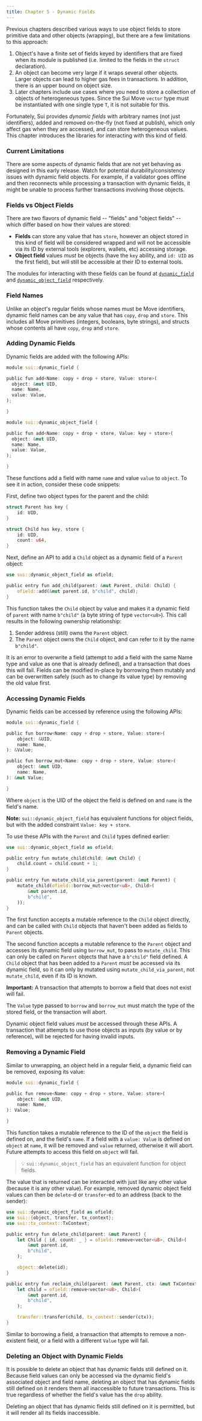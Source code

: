 ```yaml
---
title: Chapter 5 - Dynamic Fields
---
```


Previous chapters described various ways to use object fields to store primitive data and other objects (wrapping), but there are a few limitations to this approach:

1. Object's have a finite set of fields keyed by identifiers that are fixed when its module is published (i.e. limited to the fields in the `struct` declaration).
2. An object can become very large if it wraps several other objects. Larger objects can lead to higher gas fees in transactions. In addition, there is an upper bound on object size.
3. Later chapters include use cases where you need to store a collection of objects of heterogeneous types. Since the Sui Move `vector` type must be instantiated with one single type `T`, it is not suitable for this.

Fortunately, Sui provides *dynamic fields* with arbitrary names (not just identifiers), added and removed on-the-fly (not fixed at publish), which only affect gas when they are accessed, and can store heterogeneous values. This chapter introduces the libraries for interacting with this kind of field.

### Current Limitations

There are some aspects of dynamic fields that are not yet behaving as designed in this early release. Watch for potential durability/consistency issues with dynamic field objects. For example, if a validator goes offline and then reconnects while processing a transaction with dynamic fields, it might be unable to process further transactions involving those objects.

### Fields vs Object Fields

There are two flavors of dynamic field -- "fields" and "object fields" -- which differ based on how their values are stored:

- **Fields** can store any value that has `store`, however an object stored in this kind of field will be considered wrapped and will not be accessible via its ID by external tools (explorers, wallets, etc) accessing storage.
- **Object field** values *must* be objects (have the `key` ability, and `id: UID` as the first field), but will still be accessible at their ID to external tools.

The modules for interacting with these fields can be found at [`dynamic_field`](https://github.com/MystenLabs/sui/blob/main/crates/sui-framework/sources/dynamic_field.move) and [`dynamic_object_field`](https://github.com/MystenLabs/sui/blob/main/crates/sui-framework/sources/dynamic_object_field.move) respectively.

### Field Names

Unlike an object's regular fields whose names must be Move identifiers, dynamic field names can be any value that has `copy`, `drop` and `store`. This includes all Move primitives (integers, booleans, byte strings), and structs whose contents all have `copy`, `drop` and `store`.

### Adding Dynamic Fields

Dynamic fields are added with the following APIs:

```rust
module sui::dynamic_field {

public fun add<Name: copy + drop + store, Value: store>(
  object: &mut UID,
  name: Name,
  value: Value,
);

}
```

```rust
module sui::dynamic_object_field {

public fun add<Name: copy + drop + store, Value: key + store>(
  object: &mut UID,
  name: Name,
  value: Value,
);

}
```

These functions add a field with name `name` and value `value` to `object`. To see it in action, consider these code snippets:

First, define two object types for the parent and the child:

```rust
struct Parent has key {
    id: UID,
}

struct Child has key, store {
    id: UID,
    count: u64,
}
```

Next, define an API to add a `Child` object as a dynamic field of a `Parent` object:

```rust
use sui::dynamic_object_field as ofield;

public entry fun add_child(parent: &mut Parent, child: Child) {
    ofield::add(&mut parent.id, b"child", child);
}
```

This function takes the `Child` object by value and makes it a dynamic field of `parent` with name `b"child"` (a byte string of type `vector<u8>`). This call results in the following ownership relationship:

1. Sender address (still) owns the `Parent` object.
2. The `Parent` object owns the `Child` object, and can refer to it by the name `b"child"`.

It is an error to overwrite a field (attempt to add a field with the same Name type and value as one that is already defined), and a transaction that does this will fail.  Fields can be modified in-place by borrowing them mutably and can be overwritten safely (such as to change its value type) by removing the old value first.

### Accessing Dynamic Fields

Dynamic fields can be accessed by reference using the following APIs:

```rust
module sui::dynamic_field {

public fun borrow<Name: copy + drop + store, Value: store>(
    object: &UID,
    name: Name,
): &Value;

public fun borrow_mut<Name: copy + drop + store, Value: store>(
    object: &mut UID,
    name: Name,
): &mut Value;

}
```

Where `object` is the UID of the object the field is defined on and `name` is the field's name.

**Note:** `sui::dynamic_object_field` has equivalent functions for object fields, but with the added constraint `Value: key + store`.

To use these APIs with the `Parent` and `Child` types defined earlier:

```rust
use sui::dynamic_object_field as ofield;

public entry fun mutate_child(child: &mut Child) {
    child.count = child.count + 1;
}

public entry fun mutate_child_via_parent(parent: &mut Parent) {
    mutate_child(ofield::borrow_mut<vector<u8>, Child>(
        &mut parent.id,
        b"child",
    ));
}
```

The first function accepts a mutable reference to the `Child` object directly, and can be called with `Child` objects that haven't been added as fields to `Parent` objects.

The second function accepts a mutable reference to the `Parent` object and accesses its dynamic field using `borrow_mut`, to pass to `mutate_child`. This can only be called on `Parent` objects that have a `b"child"` field defined. A `Child` object that has been added to a `Parent` *must* be accessed via its dynamic field, so it can only by mutated using `mutate_child_via_parent`, not `mutate_child`, even if its ID is known.

**Important:** A transaction that attempts to borrow a field that does not exist will fail.

The `Value` type passed to `borrow` and `borrow_mut` must match the type of the stored field, or the transaction will abort.

Dynamic object field values *must* be accessed through these APIs.  A transaction that attempts to use those objects as inputs (by value or by reference), will be rejected for having invalid inputs.

### Removing a Dynamic Field

Similar to unwrapping, an object held in a regular field, a dynamic field can be removed, exposing its value:

```rust
module sui::dynamic_field {

public fun remove<Name: copy + drop + store, Value: store>(
    object: &mut UID,
    name: Name,
): Value;

}
```

This function takes a mutable reference to the ID of the `object` the field is defined on, and the field's `name`.  If a field with a `value: Value` is defined on `object` at `name`, it will be removed and `value` returned, otherwise it will abort.  Future attempts to access this field on `object` will fail.

> :bulb: `sui::dynamic_object_field` has an equivalent function for object fields.

The value that is returned can be interacted with just like any other value (because it is any other value). For example, removed dynamic object field values can then be `delete`-d or `transfer`-ed to an address (back to the sender):

```rust
use sui::dynamic_object_field as ofield;
use sui::{object, transfer, tx_context};
use sui::tx_context::TxContext;

public entry fun delete_child(parent: &mut Parent) {
    let Child { id, count: _ } = ofield::remove<vector<u8>, Child>(
        &mut parent.id,
        b"child",
    );

    object::delete(id);
}

public entry fun reclaim_child(parent: &mut Parent, ctx: &mut TxContext) {
    let child = ofield::remove<vector<u8>, Child>(
        &mut parent.id,
        b"child",
    );

    transfer::transfer(child, tx_context::sender(ctx));
}
```

Similar to borrowing a field, a transaction that attempts to remove a non-existent field, or a field with a different `Value` type will fail.

### Deleting an Object with Dynamic Fields

It is possible to delete an object that has dynamic fields still defined on it. Because field values can only be accessed via the dynamic field's associated object and field name, deleting an object that has dynamic fields still defined on it renders them all inaccessible to future transactions. This is true regardless of whether the field's value has the `drop` ability.

Deleting an object that has dynamic fields still defined on it is permitted, but it will render all its fields inaccessible.
